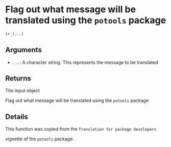 # Flag out what message will be translated using the `potools` package

```r
tr_(...)
```

## Arguments

- `...`: A character string. This represents the message to be translated

## Returns

The input object

Flag out what message will be translated using the `potools` package

## Details

This function was copied from the `Translation for package developers`

vignette of the `potools` package.
